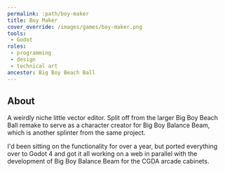 ```yaml
---
permalink: :path/boy-maker
title: Boy Maker
cover_override: /images/games/boy-maker.png
tools:
 - Godot
roles:
 - programming
 - design
 - technical art
ancestor: Big Boy Beach Ball
---
```


## About
A weirdly niche little vector editor. Split off from the larger Big Boy Beach Ball remake to serve as a character creator for Big Boy Balance Beam, which is another splinter from the same project.

I'd been sitting on the functionality for over a year, but ported everything over to Godot 4 and got it all working on a web in parallel with the development of Big Boy Balance Beam for the CGDA arcade cabinets.